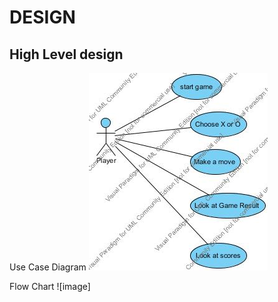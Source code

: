 # DESIGN
## High Level design
  Use Case Diagram
  ![image](https://github.com/niteshtolani2812/LTTS-Stepin-project/blob/main/design/usecase%20diagram.jpg)

  Flow Chart
  ![image]
